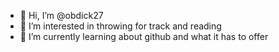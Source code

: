 - 👋 Hi, I’m @obdick27
- 👀 I’m interested in throwing for track and reading
- 🌱 I’m currently learning about github and what it has to offer

<!---
obdick27/obdick27 is a ✨ special ✨ repository because its `README.md` (this file) appears on your GitHub profile.
You can click the Preview link to take a look at your changes.
--->
